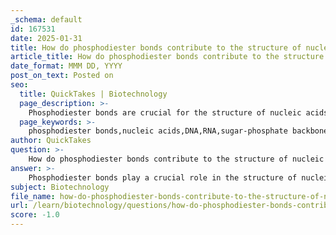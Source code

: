 ```yaml
---
_schema: default
id: 167531
date: 2025-01-31
title: How do phosphodiester bonds contribute to the structure of nucleic acid strands?
article_title: How do phosphodiester bonds contribute to the structure of nucleic acid strands?
date_format: MMM DD, YYYY
post_on_text: Posted on
seo:
  title: QuickTakes | Biotechnology
  page_description: >-
    Phosphodiester bonds are crucial for the structure of nucleic acids, linking nucleotides to form a stable sugar-phosphate backbone essential for genetic information storage and molecular functions.
  page_keywords: >-
    phosphodiester bonds,nucleic acids,DNA,RNA,sugar-phosphate backbone,structure,stability,directionality,nucleotide sequence,genetic information
author: QuickTakes
question: >-
    How do phosphodiester bonds contribute to the structure of nucleic acid strands?
answer: >-
    Phosphodiester bonds play a crucial role in the structure of nucleic acid strands, such as DNA and RNA. These covalent bonds link individual nucleotides together, forming a continuous sugar-phosphate backbone that is essential for the stability and integrity of the nucleic acid structure.\n\n### Formation of Phosphodiester Bonds\nPhosphodiester bonds are formed through a dehydration reaction, where a water molecule is released. Specifically, the bond forms between the phosphate group attached to the 5' carbon of one nucleotide and the hydroxyl group on the 3' carbon of the sugar of another nucleotide. This can be summarized in the following reaction:\n\n$$\n\text{Nucleotide}_1 + \text{Nucleotide}_2 \rightarrow \text{Nucleotide}_1-\text{P}-\text{O}-\text{Nucleotide}_2 + \text{H}_2\text{O}\n$$\n\n### Structure and Directionality\nThe formation of these bonds results in a sugar-phosphate backbone, with the nitrogenous bases extending from this backbone. The orientation of the phosphodiester bonds gives nucleic acids a specific directionality, with a free phosphate group at the 5' end and a free hydroxyl group at the 3' end. This 5' to 3' directionality is critical for processes such as DNA replication and transcription.\n\n### Importance of Phosphodiester Bonds\n1. **Structural Integrity**: The covalent nature of phosphodiester bonds provides stability to the nucleic acid structure, making it resistant to degradation.\n2. **Genetic Information Storage**: The sequence of nucleotides linked by phosphodiester bonds encodes genetic information, which is essential for the synthesis of proteins and regulation of cellular activities.\n3. **Antiparallel Orientation**: In double-stranded DNA, the two strands run in opposite directions (antiparallel), which is facilitated by the orientation of the phosphodiester bonds.\n\nIn summary, phosphodiester bonds are fundamental to the structure of nucleic acids, providing a stable backbone that supports the encoding and transmission of genetic information.
subject: Biotechnology
file_name: how-do-phosphodiester-bonds-contribute-to-the-structure-of-nucleic-acid-strands.md
url: /learn/biotechnology/questions/how-do-phosphodiester-bonds-contribute-to-the-structure-of-nucleic-acid-strands
score: -1.0
---
```


&nbsp;